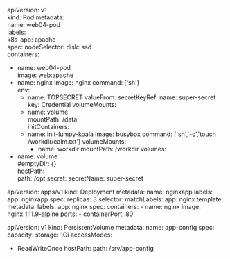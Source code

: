 apiVersion: v1  
kind: Pod 
metadata:  
  name: web04-pod  
  labels:  
    k8s-app: apache  
spec: 
  nodeSelector: 
    disk: ssd  
  containers:  
  - name: web04-pod  
    image: web:apache 
  - name: nginx
    image: nginx
    command: ['sh']   
    env:  
    - name: TOPSECRET
      valueFrom:
        secretKeyRef:
          name: super-secret
          key: Credential 
    volumeMounts:  
    - name: volume  
      mountPath: /data  
  initContainers:
    - name: init-lumpy-koala
      image: busybox
      command: ['sh','-c','touch /workdir/calm.txt']
      volumeMounts:
        - name: workdir
          mountPath: /workdir
  volumes:  
  - name: volume  
    #emptyDir: {}  
    hostPath:  
      path: /opt
    secret:
      secretName: super-secret	 

apiVersion: apps/v1
kind: Deployment
metadata:
  name: nginxapp
  labels:
    app: nginxapp
spec:
  replicas: 3
  selector:
    matchLabels:
      app: nginx
  template:
    metadata:
      labels:
        app: nginx
    spec:
      containers:
      - name: nginx
        image: nginx:1.11.9-alpine
        ports:
        - containerPort: 80

apiVersion: v1
kind: PersistentVolume
metadata:
  name: app-config
spec:
  capacity:
    storage: 1Gi
  accessModes:
  - ReadWriteOnce
  hostPath:
    path: /srv/app-config	  
	  
